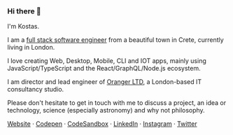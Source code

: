 ### Hi there 👋

I'm Kostas.

I am a [full stack software engineer](https://cv.kostas.rocks) from a beautiful town in Crete, currently living in London. 

I love creating Web, Desktop, Mobile, CLI and IOT apps, mainly using JavaScript/TypeScript and the React/GraphQL/Node.js ecosystem. 

I am director and lead engineer of [Oranger LTD](https://oranger.co.uk), a London-based IT consultancy studio.

Please don't hesitate to get in touch with me to discuss a project, an idea or technology, science (especially astronomy) and why not philosophy.



[Website](https://kostas.rocks) &middot; [Codepen](https://codepen.io/ultim8k) &middot; [CodeSandbox](https://codesandbox.io/u/ultim8k) &middot; [LinkedIn](https://www.linkedin.com/in/ultim8k) &middot; [Instagram](https://instagram.com/ultim8k) &middot; [Twitter](https://twitter.com/ultim8k)
